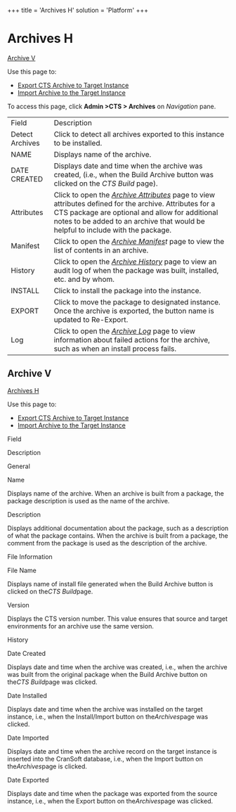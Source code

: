 +++
title = 'Archives H'
solution = 'Platform'
+++

# Archives H

[Archive V](#Archive_V)

<div class="use">

Use this page to:

  - [Export CTS Archive to Target
    Instance](../Use_Cases/Export_CTS_Archive_to_Target_Instance)
  - [Import Archive to the Target
    Instance](../Use_Cases/Import_Archive_on_the_Target_Instance)

</div>

To access this page, click **Admin \>CTS \> Archives** on *Navigation*
pane.

|                 |                                                                                                                                                                                                                                                                         |
| --------------- | ----------------------------------------------------------------------------------------------------------------------------------------------------------------------------------------------------------------------------------------------------------------------- |
| Field           | Description                                                                                                                                                                                                                                                             |
| Detect Archives | Click to detect all archives exported to this instance to be installed.                                                                                                                                                                                                 |
| NAME            | Displays name of the archive.                                                                                                                                                                                                                                           |
| DATE CREATED    | Displays date and time when the archive was created, (i.e., when the Build Archive button was clicked on the *CTS Build* page).                                                                                                                                         |
| Attributes      | Click to open the *[Archive Attributes](Archive_Attributes)* page to view attributes defined for the archive. Attributes for a CTS package are optional and allow for additional notes to be added to an archive that would be helpful to include with the package. |
| Manifest        | Click to open the *[Archive Manifes](Archive_Manifest)t* page to view the list of contents in an archive.                                                                                                                                                           |
| History         | Click to open the *[Archive History](Archive_History)* page to view an audit log of when the package was built, installed, etc. and by whom.                                                                                                                        |
| INSTALL         | Click to install the package into the instance.                                                                                                                                                                                                                         |
| EXPORT          | Click to move the package to designated instance. Once the archive is exported, the button name is updated to Re-Export.                                                                                                                                                |
| Log             | Click to open the *[Archive Log](Archive_Log)* page to view information about failed actions for the archive, such as when an install process fails.                                                                                                                |

## <span id="Archive_V"></span>Archive V

[Archives H](Archives_H)

<div class="use">

Use this page to:

  - [Export CTS Archive to Target
    Instance](../Use_Cases/Export_CTS_Archive_to_Target_Instance)
  - [Import Archive to the Target
    Instance](../Use_Cases/Import_Archive_on_the_Target_Instance)

</div>

Field

Description

General

Name

Displays name of the archive. When an archive is built from a package,
the package description is used as the name of the archive.

Description

Displays additional documentation about the package, such as a
description of what the package contains. When the archive is built from
a package, the comment from the package is used as the description of
the archive.

File Information

File Name

Displays name of install file generated when the Build Archive button is
clicked on the<span style="font-style: italic;">CTS Build</span>page.

Version

Displays the CTS version number. This value ensures that source and
target environments for an archive use the same version. 

History

Date Created

Displays date and time when the archive was created, i.e., when the
archive was built from the original package when the Build Archive
button on the<span style="font-style: italic;">CTS Build</span>page was
clicked.

Date Installed

Displays date and time when the archive was installed on the target
instance, i.e., when the Install/Import button on
the<span style="font-style: italic;">Archives</span>page was clicked.

Date Imported

Displays date and time when the archive record on the target instance is
inserted into the CranSoft database, i.e., when the Import button on
the<span style="font-style: italic;">Archives</span>page is clicked.

Date Exported

Displays date and time when the package was exported from the source
instance, i.e., when the Export button on
the<span style="font-style: italic;">Archives</span>page was clicked.
